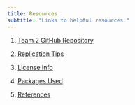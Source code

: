 ```yaml
---
title: Resources
subtitle: "Links to helpful resources."
---
```




  1) [Team 2 GitHub Repository](https://github.com/ctmccull/CPP528_TEAM2_Spring2022)
  
  2) [Replication Tips](README.md)
  
  3) [License Info](https://github.com/ctmccull/CPP528_TEAM2_Spring2022/blob/main/LICENSE)
  
  4) [Packages Used](renv.lock)

  5) [References](bibliography.md)
